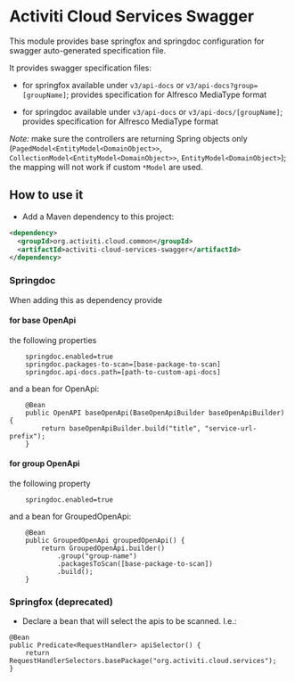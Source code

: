 # Activiti Cloud Services Swagger

This module provides base springfox and springdoc configuration for swagger auto-generated specification file.

It provides swagger specification files:

-   for springfox available under `v3/api-docs` or `v3/api-docs?group=[groupName]`;
    provides specification for Alfresco MediaType format

-   for springdoc available under `v3/api-docs` or `v3/api-docs/[groupName]`;
    provides specification for Alfresco MediaType format

*Note:* make sure the controllers are returning Spring objects only (`PagedModel<EntityModel<DomainObject>>`,
`CollectionModel<EntityModel<DomainObject>>`, `EntityModel<DomainObject>`); the mapping will not work if custom `*Model`
are used.

## How to use it
-   Add a Maven dependency to this project:

```xml
<dependency>
  <groupId>org.activiti.cloud.common</groupId>
  <artifactId>activiti-cloud-services-swagger</artifactId>
</dependency>
```

### Springdoc
When adding this as dependency provide

#### for base OpenApi
the following properties
```
    springdoc.enabled=true
    springdoc.packages-to-scan=[base-package-to-scan]
    springdoc.api-docs.path=[path-to-custom-api-docs]
```
and a bean for OpenApi:
```
    @Bean
    public OpenAPI baseOpenApi(BaseOpenApiBuilder baseOpenApiBuilder) {
        return baseOpenApiBuilder.build("title", "service-url-prefix");
    }
```
#### for group OpenApi
the following property
```
    springdoc.enabled=true
```
and a bean for GroupedOpenApi:
```
    @Bean
    public GroupedOpenApi groupedOpenApi() {
        return GroupedOpenApi.builder()
            .group("group-name")
            .packagesToScan([base-package-to-scan])
            .build();
    }
```

### Springfox (deprecated)
-   Declare a bean that will select the apis to be scanned. I.e.:
```
@Bean
public Predicate<RequestHandler> apiSelector() {
    return RequestHandlerSelectors.basePackage("org.activiti.cloud.services");
}
```
